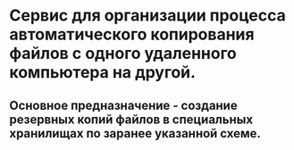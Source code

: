 # Сервис для организации процесса автоматического копирования файлов с одного удаленного компьютера на другой. 

## Основное предназначение - создание резервных копий файлов в специальных хранилищах по заранее указанной схеме.